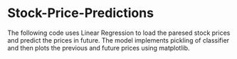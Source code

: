 # Stock-Price-Predictions
The following code uses Linear Regression  to  load the paresed stock prices and predict the prices in future.
The model implements pickling of classifier and then plots the previous and future prices using matplotlib.

